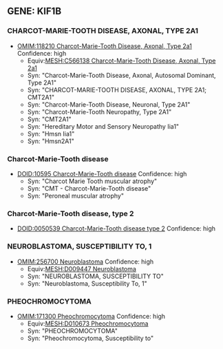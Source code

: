 
## GENE: KIF1B

### CHARCOT-MARIE-TOOTH DISEASE, AXONAL, TYPE 2A1
 * [OMIM:118210 Charcot-Marie-Tooth Disease, Axonal, Type 2a1](http://beta.monarchinitiative.org/disease/OMIM:118210) Confidence: high
    * Equiv:[MESH:C566138 Charcot-Marie-Tooth Disease, Axonal, Type 2a1](http://beta.monarchinitiative.org/disease/MESH:C566138)
    * Syn: "Charcot-Marie-Tooth Disease, Axonal, Autosomal Dominant, Type 2A1"
    * Syn: "CHARCOT-MARIE-TOOTH DISEASE, AXONAL, TYPE 2A1; CMT2A1"
    * Syn: "Charcot-Marie-Tooth Disease, Neuronal, Type 2A1"
    * Syn: "Charcot-Marie-Tooth Neuropathy, Type 2A1"
    * Syn: "CMT2A1"
    * Syn: "Hereditary Motor and Sensory Neuropathy Iia1"
    * Syn: "Hmsn Iia1"
    * Syn: "Hmsn2A1"

### Charcot-Marie-Tooth disease
 * [DOID:10595 Charcot-Marie-Tooth disease](http://beta.monarchinitiative.org/disease/DOID:10595) Confidence: high
    * Syn: "Charcot Marie Tooth muscular atrophy"
    * Syn: "CMT - Charcot-Marie-Tooth disease"
    * Syn: "Peroneal muscular atrophy"

### Charcot-Marie-Tooth disease, type 2
 * [DOID:0050539 Charcot-Marie-Tooth disease type 2](http://beta.monarchinitiative.org/disease/DOID:0050539) Confidence: high

### NEUROBLASTOMA, SUSCEPTIBILITY TO, 1
 * [OMIM:256700 Neuroblastoma](http://beta.monarchinitiative.org/disease/OMIM:256700) Confidence: high
    * Equiv:[MESH:D009447 Neuroblastoma](http://beta.monarchinitiative.org/disease/MESH:D009447)
    * Syn: "NEUROBLASTOMA, SUSCEPTIBILITY TO"
    * Syn: "Neuroblastoma, Susceptibility To, 1"

### PHEOCHROMOCYTOMA
 * [OMIM:171300 Pheochromocytoma](http://beta.monarchinitiative.org/disease/OMIM:171300) Confidence: high
    * Equiv:[MESH:D010673 Pheochromocytoma](http://beta.monarchinitiative.org/disease/MESH:D010673)
    * Syn: "PHEOCHROMOCYTOMA"
    * Syn: "Pheochromocytoma, Susceptibility to"
